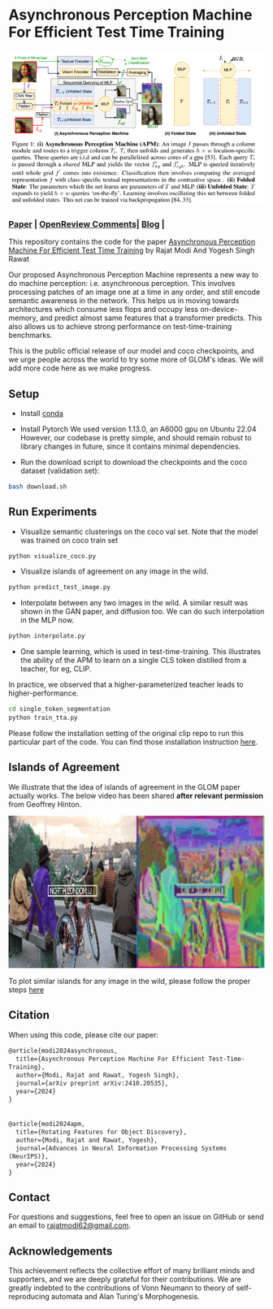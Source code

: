 # Asynchronous Perception Machine For Efficient Test Time Training 

<p align="center">
  <img src="assets/arch.png" alt="Rotating Features for Object Discovery" width="600"/>
</p>

### [Paper](https://arxiv.org/pdf/2410.20535) | [OpenReview Comments](https://neurips.cc/media/PosterPDFs/NeurIPS%202023/73721.png?t=1699494223.0217297)| [Blog](dummy) | 

This repository contains the code for the
paper [Asynchronous Perception Machine For Efficient Test Time Training](https://arxiv.org/pdf/2410.20535) by Rajat Modi And Yogesh Singh Rawat

Our proposed Asynchronous Perception Machine represents a new way to do machine perception: i.e. asynchronous perception. This involves processing patches of an image one at a time in any order, and still encode semantic awareness in the network. This helps us in moving towards architectures which consume less flops and occupy less on-device-memory, and predict almost same features that a transformer predicts. This also allows us to achieve strong performance on test-time-training benchmarks. 

This is the public official release of our model and coco checkpoints, and we urge people across the world to try some more of GLOM's ideas. We will add more code here as we make progress. 


## Setup

- Install [conda](https://www.anaconda.com/products/distribution)
- Install Pytorch 
We used version 1.13.0, an A6000 gpu on Ubuntu 22.04 However, our codebase is pretty simple, and should remain robust to library changes in future, since it contains minimal dependencies. 


- Run the download script to download the checkpoints and the coco dataset (validation set):

```bash
bash download.sh
```


## Run Experiments

- Visualize semantic clusterings on the coco val set. Note that the model was trained on coco train set 

```bash
python visualize_coco.py
```

- Visualize islands of agreement on any image in the wild.

```bash
python predict_test_image.py
```

- Interpolate between any two images in the wild. A similar result was shown in the GAN paper, and diffusion too. We can do such interpolation in the MLP now. 

```bash
python interpolate.py
```

- One sample learning, which is used in test-time-training. This illustrates the ability of the APM to learn on a single CLS token distilled from a teacher, for eg, CLIP. 

In practice, we observed that a higher-parameterized teacher leads to higher-performance. 

```bash
cd single_token_segmentation
python train_tta.py
```

Please follow the installation setting of the original clip repo to run this particular part of the code. You can find those installation instruction [here](https://github.com/openai/CLIP).


## Islands of Agreement

We illustrate that the idea of islands of agreement in the GLOM paper actually works. The below video has been shared **after relevant permission** from Geoffrey Hinton. 

<div align="center">
<img src="assets/island_hinton.gif" alt="Hinton's Islands of agreement" width="600" height="300">
</div>

To plot similar islands for any image in the wild, please follow the proper steps [here](https://github.com/rajatmodi62/OccludedActionBenchmark/tree/main?tab=readme-ov-file#glom-hintons-islands-of-agreement)



## Citation

When using this code, please cite our paper:

```
@article{modi2024asynchronous,
  title={Asynchronous Perception Machine For Efficient Test-Time-Training},
  author={Modi, Rajat and Rawat, Yogesh Singh},
  journal={arXiv preprint arXiv:2410.20535},
  year={2024}
}


@article{modi2024apm,
  title={Rotating Features for Object Discovery},
  author={Modi, Rajat and Rawat, Yogesh},
  journal={Advances in Neural Information Processing Systems (NeurIPS)},
  year={2024}
}
```

## Contact

For questions and suggestions, feel free to open an issue on GitHub or send an email
to [rajatmodi62@gmail.com](mailto:rajatmodi62@gmail.com).


## Acknowledgements

This achievement reflects the collective effort of many brilliant minds and supporters, and we are deeply grateful for their contributions. We are greatly indebted to the contributions of Vonn Neumann to theory of self-reproducing automata and Alan Turing's Morphogenesis. 
